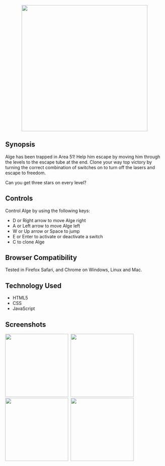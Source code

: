 <p align="center">
<img src="img/splash-screen.png" height="400" />
</p>

## Synopsis
Alge has been trapped in Area 51! Help him escape by moving him through the levels to the escape tube at the end.
Clone your way top victory by turning the correct combination of switches on to turn off the lasers and escape to
freedom.

Can you get three stars on every level?

## Controls
Control Alge by using the following keys:
 * D or Right arrow to move Alge right
 * A or Left arrow to move Alge left
 * W or Up arrow or Space to jump
 * E or Enter to activate or deactivate a switch
 * C to clone Alge

## Browser Compatibility
Tested in Firefox Safari, and Chrome on Windows, Linux and Mac.

## Technology Used
 * HTML5
 * CSS
 * JavaScript

## Screenshots
<img src="img/screenshot-1.png" height="200" />&nbsp;
<img src="img/screenshot-2.png" height="200" />
<img src="img/screenshot-3.png" height="200" />&nbsp;
<img src="img/screenshot-4.png" height="200" />